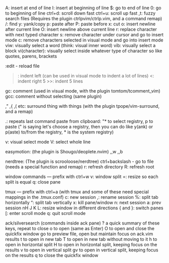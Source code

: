 A: insert at end of line
I: insert at beginning of line
$: go to end of line
0: go to beginning of line
ctrl+d: scroll down fast
ctrl+u: scroll up fast
,t: fuzzy search files (Requires the plugin ctrlpvim/ctrlp.vim, and a command remap)
/: find
y: yank/copy
p: paste after
P: paste before
x: cut
o: insert newline after current line
O: insert newline above current line
r: replace character with next typed character
s: remove character under cursor and go to insert mode
c: remove characters selected in visual mode and go into insert mode
viw: visually select a word (think: visual inner word)
vib: visually select a block
vi(character): visually select inside whatever type of character so like quotes, parens, brackets

:edit - reload file
>: indent left (can be used in visual mode to indent a lot of lines)
<: indent right
5 >>: indent 5 lines

gc: comment (used in visual mode, with the plugin tomtom/tcomment_vim)
gcc: comment without selecting (same plugin)

,” ,{ ,( etc: surround thing with things (with the plugin tpope/vim-surround, and a remap)

.: repeats last command
paste from clipboard: "* to select registry, p to paste
(" is saying let's choose a registry, then you can do like y(ank) or p(aste) to/from the registry, * is the system registry)

v: visual select mode
V: select whole line

easymotion: (the plugin is Shougo/deoplete.nvim)
,,w
,,b


nerdtree: (The plugin is scrooloose/nerdtree)
ctrl+backslash - go to file (needs a special function and remap)
r: refresh directory
R: refresh root

window commands — prefix with ctrl+w
v: window split
=: resize so each split is equal
q: close pane

tmux — prefix with ctrl+a (with tmux and some of these need special mappings in the .tmux.conf)
c: new session
,: rename session
%: split tab horizontally
“: split tab vertically
x: kill pane/window
n: next session
a: prev session
nH J K L: resize window in different directions
{ and }: switch panes
[: enter scroll mode
	q: quit scroll mode

ack/silversearch (commands inside ack pane)
?    a quick summary of these keys, repeat to close
o    to open (same as Enter)
O    to open and close the quickfix window
go   to preview file, open but maintain focus on ack.vim results
t    to open in new tab
T    to open in new tab without moving to it
h    to open in horizontal split
H    to open in horizontal split, keeping focus on the results
v    to open in vertical split
gv   to open in vertical split, keeping focus on the results
q    to close the quickfix window
